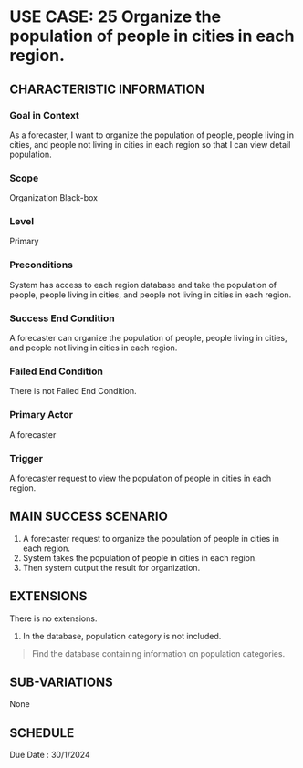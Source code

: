 # USE CASE: 25 Organize the population of people in cities in each region.
## CHARACTERISTIC INFORMATION

### Goal in Context

As a forecaster, I want to organize the population of people, people living in cities, and people not living in cities in each region so that I can view detail population.
### Scope

Organization Black-box

### Level

Primary

### Preconditions

System has access to each region database and take the population of people, people living in cities, and people not living in cities in each region.

### Success End Condition

A forecaster can organize the population of people, people living in cities, and people not living in cities in each region.
### Failed End Condition

There is not Failed End Condition.
### Primary Actor

A forecaster

### Trigger

A forecaster request to view the population of people in cities in each region.

## MAIN SUCCESS SCENARIO

1.  A forecaster request to organize the population of people in cities in each region.
2.  System takes the population of people in cities in each region.
3.  Then system output the result for organization.


## EXTENSIONS

There is no extensions.

1. In the database, population category is not included.
  > Find the database containing information on population categories.

## SUB-VARIATIONS

None

## SCHEDULE

Due Date : 30/1/2024
